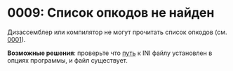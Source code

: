 # 0009: Список опкодов не найден

Дизассемблер или компилятор не могут прочитать список опкодов \(см. [0001](0001.md)\).

**Возможные решения**: проверьте что [путь](../../editor/options/general.md#fail-s-opkodami) к INI файлу установлен в опциях программы, и файл существует.

